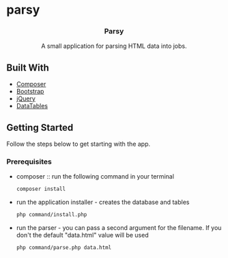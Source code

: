 # parsy

<div align="center">
  <h3 align="center">Parsy</h3>

  <p align="center">
    A small application for parsing HTML data into jobs.
  </p>
</div>

## Built With

* [Composer](https://getcomposer.org/)
* [Bootstrap](https://getbootstrap.com)
* [jQuery](https://jquery.com)
* [DataTables](https://datatables.net/)

## Getting Started

Follow the steps below to get starting with the app.

### Prerequisites

* composer :: run the following command in your terminal
  ```sh
  composer install
  ```

* run the application installer - creates the database and tables
  ```sh
  php command/install.php
  ```

* run the parser - you can pass a second argument for the filename. If you don't the default "data.html" value will be used
  ```sh
  php command/parse.php data.html
  ```